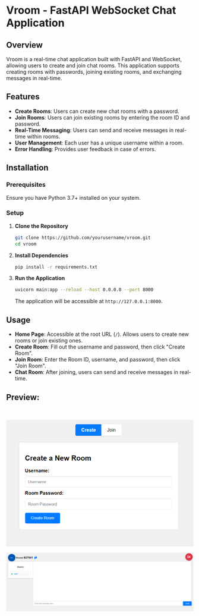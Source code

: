 # Vroom - FastAPI WebSocket Chat Application

## Overview

Vroom is a real-time chat application built with FastAPI and WebSocket, allowing users to create and join chat rooms. This application supports creating rooms with passwords, joining existing rooms, and exchanging messages in real-time.

## Features

- **Create Rooms**: Users can create new chat rooms with a password.
- **Join Rooms**: Users can join existing rooms by entering the room ID and password.
- **Real-Time Messaging**: Users can send and receive messages in real-time within rooms.
- **User Management**: Each user has a unique username within a room.
- **Error Handling**: Provides user feedback in case of errors.

## Installation

### Prerequisites

Ensure you have Python 3.7+ installed on your system.

### Setup

1. **Clone the Repository**

    ```bash
    git clone https://github.com/yourusername/vroom.git
    cd vroom
    ```

2. **Install Dependencies**

    ```bash
    pip install -r requirements.txt
    ```

3. **Run the Application**

    ```bash
    uvicorn main:app --reload --host 0.0.0.0 --port 8000
    ```

    The application will be accessible at `http://127.0.0.1:8000`.

## Usage

- **Home Page**: Accessible at the root URL (`/`). Allows users to create new rooms or join existing ones.
- **Create Room**: Fill out the username and password, then click "Create Room".
- **Join Room**: Enter the Room ID, username, and password, then click "Join Room".
- **Chat Room**: After joining, users can send and receive messages in real-time.

## Preview:

<br/>

![home](https://github.com/emvouvakis/Vroom/blob/main/static/images/home.png?raw=true)

![room](https://github.com/emvouvakis/Vroom/blob/main/static/images/room.png?raw=true)

